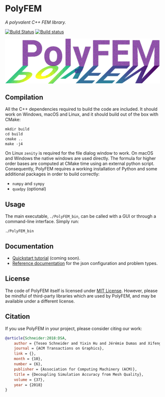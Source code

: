 PolyFEM
=======

*A polyvalent C++ FEM library.*

[![Build Status](https://travis-ci.com/polyfem/polyfem.svg?branch=master)](https://travis-ci.com/polyfem/polyfem)
[![Build status](https://ci.appveyor.com/api/projects/status/tseks5d0kydqhjot/branch/master?svg=true)](https://ci.appveyor.com/project/teseoch/polyfem/branch/master)


![Logo](img/polyfem.png)

Compilation
-----------

All the C++ dependencies required to build the code are included. It should work on Windows, macOS and Linux, and it should build out of the box with CMake:

    mkdir build
    cd build
    cmake ..
    make -j4

On Linux `zenity` is required for the file dialog window to work. On macOS and Windows the native windows are used directly.
The formula for higher order bases are computed at CMake time using an external python script. Consequently, PolyFEM requires a working installation of Python and some additional packages in order to build correctly:

- `numpy` and `sympy`
- `quadpy` (optional)

Usage
-----

The main executable, `./PolyFEM_bin`, can be called with a GUI or through a command-line interface. Simply run: 

    ./PolyFEM_bin

Documentation
-------------

- [Quickstart tutorial](tutorial.md) (coming soon).
- [Reference documentation](documentation.md) for the json configuration and problem types.

License
-------

The code of PolyFEM itself is licensed under [MIT License](https://github.com/polyfem/polyfem/blob/master/LICENSE). However, please be mindful of third-party libraries which are used by PolyFEM, and may be available under a different license.

Citation
--------

If you use PolyFEM in your project, please consider citing our work:

```bibtex
@article{Schneider:2018:DSA,
    author = {Teseo Schneider and Yixin Hu and Jérémie Dumas and Xifeng Gao and Daniele Panozzo and Denis Zorin},
    journal = {ACM Transactions on Graphics},
    link = {},
    month = {10},
    number = {6},
    publisher = {Association for Computing Machinery (ACM)},
    title = {Decoupling Simulation Accuracy from Mesh Quality},
    volume = {37},
    year = {2018}
}
```

